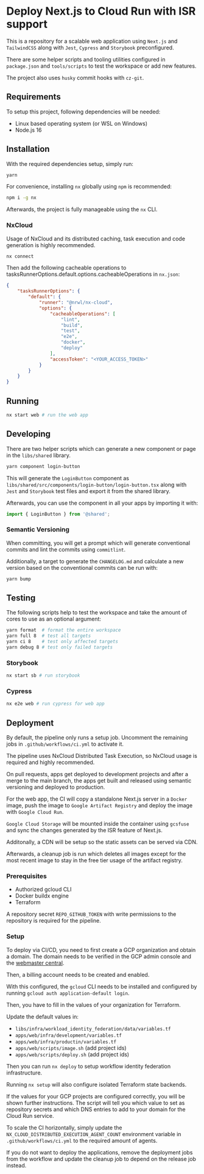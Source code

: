 # Deploy Next.js to Cloud Run with ISR support

This is a repository for a scalable web application using ```Next.js``` and ```TailwindCSS``` along with ```Jest```, ```Cypress``` and ```Storybook``` preconfigured.

There are some helper scripts and tooling utilities configured in ```package.json``` and ```tools/scripts``` to test the workspace or add new features.

The project also uses ```husky``` commit hooks with ```cz-git```.

## Requirements

To setup this project, following dependencies will be needed:

- Linux based operating system (or WSL on Windows)
- Node.js 16

## Installation

With the required dependencies setup, simply run:

```sh
yarn
```

For convenience, installing ```nx``` globally using ```npm``` is recommended:

```sh
npm i -g nx
```

Afterwards, the project is fully manageable using the ```nx``` CLI.

### NxCloud

Usage of NxCloud and its distributed caching, task execution and code generation is highly recommended.

```sh
nx connect
```

Then add the following cacheable operations to tasksRunnerOptions.default.options.cacheableOperations in ```nx.json```:

```json
{
    "tasksRunnerOptions": {
        "default": {
            "runner": "@nrwl/nx-cloud",
            "options": {
                "cacheableOperations": [
                    "lint",
                    "build",
                    "test",
                    "e2e",
                    "docker",
                    "deploy"
                ],
                "accessToken": "<YOUR_ACCESS_TOKEN>"
            }
        }
    }
}
```

## Running

```sh
nx start web # run the web app
```

## Developing

There are two helper scripts which can generate a new component or page in the ```libs/shared``` library.

```sh
yarn component login-button
```

This will generate the ```LoginButton``` component as ```libs/shared/src/components/login-button/login-button.tsx``` along with ```Jest``` and ```Storybook``` test files and export it from the shared library.

Afterwards, you can use the component in all your apps by importing it with:

```ts
import { LoginButton } from '@shared';
```

### Semantic Versioning

When committing, you will get a prompt which will generate conventional commits and lint the commits using ```commitlint```.

Additionally, a target to generate the ```CHANGELOG.md``` and calculate a new version based on the conventional commits can be run with:

```sh
yarn bump
```

## Testing

The following scripts help to test the workspace and take the amount of cores to use as an optional argument:

```sh
yarn format  # format the entire workspace
yarn full 8  # test all targets
yarn ci 8    # test only affected targets
yarn debug 8 # test only failed targets
```

### Storybook

```sh
nx start sb # run storybook
```

### Cypress

```sh
nx e2e web # run cypress for web app
```

## Deployment

By default, the pipeline only runs a setup job. Uncomment the remaining jobs in ```.github/workflows/ci.yml``` to activate it.

The pipeline uses NxCloud Distributed Task Execution, so NxCloud usage is required and highly recommended.

On pull requests, apps get deployed to development projects and after a merge to the main branch, the apps get built and released using semantic versioning and deployed to production.

For the web app, the CI will copy a standalone Next.js server in a ```Docker``` image, push the image to ```Google Artifact Registry``` and deploy the image with ```Google Cloud Run```.

```Google Cloud Storage``` will be mounted inside the container using ```gcsfuse``` and sync the changes generated by the ISR feature of Next.js.

Additonally, a CDN will be setup so the static assets can be served via CDN.

Afterwards, a cleanup job is run which deletes all images except for the most recent image to stay in the free tier usage of the artifact registry.

### Prerequisites

- Authorized gcloud CLI
- Docker buildx engine
- Terraform

A repository secret ```REPO_GITHUB_TOKEN``` with write permissions to the repository is required for the pipeline.

### Setup

To deploy via CI/CD, you need to first create a GCP organization and obtain a domain. The domain needs to be verified in the GCP admin console and the [webmaster central](https://www.google.com/webmasters/verification/home).

Then, a billing account needs to be created and enabled.

With this configured, the `gcloud` CLI needs to be installed and configured by running `gcloud auth application-default login`.

Then, you have to fill in the values of your organization for Terraform.

Update the default values in:

- `libs/infra/workload_identity_federation/data/variables.tf`
- `apps/web/infra/development/variables.tf`
- `apps/web/infra/productin/variables.tf`
- `apps/web/scripts/image.sh` (add project ids)
- `apps/web/scripts/deploy.sh` (add project ids)

Then you can run `nx deploy` to setup workflow identity federation infrastructure.

Running `nx setup` will also configure isolated Terraform state backends.

If the values for your GCP projects are configured correctly, you will be shown further instructions.
The script will tell you which value to set as repository secrets and which DNS entries to add to your domain for the Cloud Run service.

To scale the CI horizontally, simply update the ```NX_CLOUD_DISTRIBUTED_EXECUTION_AGENT_COUNT``` environment variable in ```.github/workflows/ci.yml``` to the required amount of agents.

If you do not want to deploy the applications, remove the deployment jobs from the workflow and update the cleanup job to depend on the release job instead.
